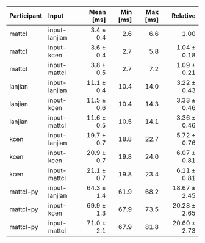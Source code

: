 | Participant | Input | Mean [ms] | Min [ms] | Max [ms] | Relative |
|:---|:---|---:|---:|---:|---:|
| mattcl | input-lanjian | 3.4 ± 0.4 | 2.6 | 6.6 | 1.00 |
| mattcl | input-kcen | 3.6 ± 0.4 | 2.7 | 5.8 | 1.04 ± 0.18 |
| mattcl | input-mattcl | 3.8 ± 0.5 | 2.7 | 7.2 | 1.09 ± 0.21 |
| lanjian | input-lanjian | 11.1 ± 0.4 | 10.4 | 14.0 | 3.22 ± 0.43 |
| lanjian | input-kcen | 11.5 ± 0.6 | 10.4 | 14.3 | 3.33 ± 0.46 |
| lanjian | input-mattcl | 11.6 ± 0.5 | 10.5 | 14.1 | 3.36 ± 0.46 |
| kcen | input-lanjian | 19.7 ± 0.7 | 18.8 | 22.7 | 5.72 ± 0.76 |
| kcen | input-kcen | 20.9 ± 0.7 | 19.8 | 24.0 | 6.07 ± 0.81 |
| kcen | input-mattcl | 21.1 ± 0.7 | 19.8 | 23.4 | 6.11 ± 0.81 |
| mattcl-py | input-lanjian | 64.3 ± 1.4 | 61.9 | 68.2 | 18.67 ± 2.45 |
| mattcl-py | input-kcen | 69.9 ± 1.3 | 67.9 | 73.5 | 20.28 ± 2.65 |
| mattcl-py | input-mattcl | 71.0 ± 2.1 | 67.9 | 81.8 | 20.60 ± 2.73 |
